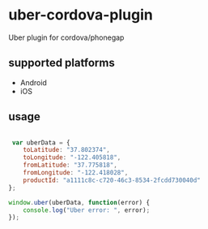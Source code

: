 # uber-cordova-plugin
Uber plugin for cordova/phonegap

## supported platforms
* Android
* iOS

## usage
```javascript

 var uberData = {
    toLatitude: "37.802374",
    toLongitude: "-122.405818",
    fromLatitude: "37.775818",
    fromLongitude: "-122.418028",
    productId: "a1111c8c-c720-46c3-8534-2fcdd730040d"
};

window.uber(uberData, function(error) {
    console.log("Uber error: ", error);
});

```